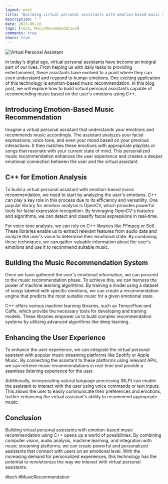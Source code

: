 ```yaml
---
layout: post
title: "Building virtual personal assistants with emotion-based music recommendation using C++"
description: " "
date: 2023-09-18
tags: [tech, MusicRecommendation]
comments: true
share: true
---
```


![Virtual Personal Assistant](https://images.unsplash.com/photo-1542744095-08739c3c6c32)

In today's digital age, virtual personal assistants have become an integral part of our lives. From helping us with daily tasks to providing entertainment, these assistants have evolved to a point where they can even understand and respond to human emotions. One exciting application of this technology is emotion-based music recommendation. In this blog post, we will explore how to build virtual personal assistants capable of recommending music based on the user's emotions using C++.

## Introducing Emotion-Based Music Recommendation

Imagine a virtual personal assistant that understands your emotions and recommends music accordingly. The assistant analyzes your facial expressions, voice tone, and even your mood based on your previous interactions. It then matches these emotions with appropriate playlists or songs that resonate with your current state of mind. This personalized music recommendation enhances the user experience and creates a deeper emotional connection between the user and the virtual assistant.

## C++ for Emotion Analysis

To build a virtual personal assistant with emotion-based music recommendation, we need to start by analyzing the user's emotions. C++ can play a key role in this process due to its efficiency and versatility. One popular library for emotion analysis is OpenCV, which provides powerful tools for facial expression recognition. By leveraging OpenCV's features and algorithms, we can detect and classify facial expressions in real-time.

For voice tone analysis, we can rely on C++ libraries like FFmpeg or SoX. These libraries enable us to extract relevant features from audio data and analyze the user's voice to determine their emotional state. By combining these techniques, we can gather valuable information about the user's emotions and use it to recommend suitable music.

## Building the Music Recommendation System

Once we have gathered the user's emotional information, we can proceed to the music recommendation phase. To achieve this, we can harness the power of machine learning algorithms. By training a model using a dataset of songs labeled with specific emotions, we can create a recommendation engine that predicts the most suitable music for a given emotional state.

C++ offers various machine learning libraries, such as TensorFlow and Caffe, which provide the necessary tools for developing and training models. These libraries empower us to build complex recommendation systems by utilizing advanced algorithms like deep learning.

## Enhancing the User Experience

To enhance the user experience, we can integrate the virtual personal assistant with popular music streaming platforms like Spotify or Apple Music. By connecting the assistant to these platforms using relevant APIs, we can retrieve music recommendations in real-time and provide a seamless listening experience for the user.

Additionally, incorporating natural language processing (NLP) can enable the assistant to interact with the user using voice commands or text inputs. This allows the user to easily communicate their preferences and emotions, further enhancing the virtual assistant's ability to recommend appropriate music.

## Conclusion

Building virtual personal assistants with emotion-based music recommendation using C++ opens up a world of possibilities. By combining computer vision, audio analysis, machine learning, and integration with music streaming platforms, we can create powerful and personalized assistants that connect with users on an emotional level. With the increasing demand for personalized experiences, this technology has the potential to revolutionize the way we interact with virtual personal assistants.

#tech #MusicRecommendation